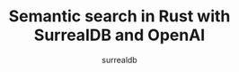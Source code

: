 ---
title: "Semantic search in Rust with SurrealDB and OpenAI"

url: /blog/semantic-search-with-surrealdb-and-openai
category: Demos
topics:
  - AI
  - Examples
author: surrealdb
---